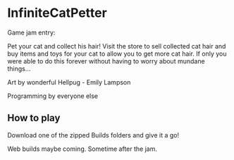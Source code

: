 # InfiniteCatPetter

Game jam entry:

Pet your cat and collect his hair! Visit the store to sell collected cat hair and buy items and toys for your cat to allow you to get more cat hair. If only you were able to do this forever without having to worry about mundane things...

Art by wonderful Hellpug - Emily Lampson

Programming by everyone else 

## How to play

Download one of the zipped Builds folders and give it a go!

Web builds maybe coming. Sometime after the jam.
